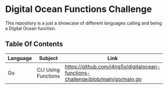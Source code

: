 # Digital Ocean Functions Challenge

This repository is a just a showcase of different languages calling and being a Digital Ocean function.

## Table Of Contents

| Language | Subject             | Link                                                                            |
| -------- | ------------------- | ------------------------------------------------------------------------------- |
| Go       | CLI Using Functions | https://github.com/j4ng5y/digitalocean-functions-challenge/blob/main/go/main.go |
